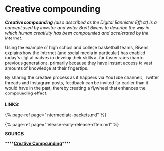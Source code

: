 # Creative compounding

_**Creative compounding** \(also described as the Digital Bannister Effect\) is a concept used by investor and writer Brett Bivens to describe the way in which human creativity has been compounded and accelerated by the Internet._ 

Using the example of high school and college basketball teams, Bivens explains how the Internet \(and social media in particular\) has enabled today's digital natives to develop their skills at far faster rates than in previous generations, primarily because they have instant access to vast amounts of knowledge at their fingertips. 

By sharing the creative process as it happens via YouTube channels, Twitter threads and Instagram posts, feedback can be invited far earlier than it would have in the past, thereby creating a flywheel that enhances the compounding effect. 

#### LINKS: 

{% page-ref page="intermediate-packets.md" %}

{% page-ref page="release-early-release-often.md" %}

**SOURCE:** 

\*\*\*\*[**Creative Compounding**](https://brettbivens.com/2019/08/30/creative-compounding/)\*\*\*\*

